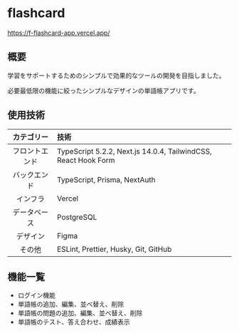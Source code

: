 # flashcard
https://f-flashcard-app.vercel.app/

## 概要
学習をサポートするためのシンプルで効果的なツールの開発を目指しました。

必要最低限の機能に絞ったシンプルなデザインの単語帳アプリです。

## 使用技術
|**カテゴリー**| **技術**|
|:---------:|:--------|
|フロントエンド | TypeScript 5.2.2, Next.js 14.0.4, TailwindCSS, React Hook Form|
|バックエンド | TypeScript, Prisma, NextAuth|
|インフラ |  Vercel|
|データベース | PostgreSQL|
|デザイン | Figma|
|その他 | ESLint, Prettier, Husky, Git, GitHub|

## 機能一覧
- ログイン機能
- 単語帳の追加、編集、並べ替え、削除
- 単語帳の問題の追加、編集、並べ替え、削除
- 単語帳のテスト、答え合わせ、成績表示
